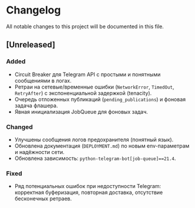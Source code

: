 # Changelog

All notable changes to this project will be documented in this file.

## [Unreleased]

### Added
- Circuit Breaker для Telegram API с простыми и понятными сообщениями в логах.
- Ретраи на сетевые/временные ошибки (`NetworkError`, `TimedOut`, `RetryAfter`) c экспоненциальной задержкой (tenacity).
- Очередь отложенных публикаций (`pending_publications`) и фоновая задача флашера.
- Явная инициализация JobQueue для фоновых задач.

### Changed
- Улучшены сообщения логов предохранителя (понятный язык).
- Обновлена документация (`DEPLOYMENT.md`) по новым env-параметрам и надёжности сети.
- Обновлена зависимость: `python-telegram-bot[job-queue]==21.4`.

### Fixed
- Ряд потенциальных ошибок при недоступности Telegram: корректная буферизация, повторная доставка, отсутствие бесконечных ретраев.

